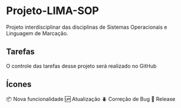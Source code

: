 # Projeto-LIMA-SOP
Projeto interdisciplinar das disciplinas de Sistemas Operacionais e Linguagem de Marcação.

## Tarefas

O controle das tarefas desse projeto será realizado no GitHub

## Ícones

:package: Nova funcionalidade
:up: Atualização
:beetle: Correção de Bug
:checkered_flag: Release
